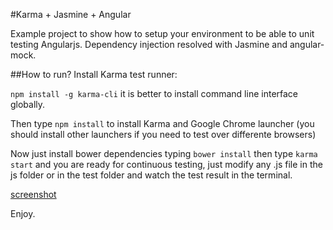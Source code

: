 #Karma + Jasmine + Angular

Example project to show how to setup your environment to be able to unit testing Angularjs.
Dependency injection resolved with Jasmine and angular-mock.

##How to run?
Install Karma test runner:

`npm install -g karma-cli` it is better to install command line interface globally.

Then type `npm install` to install Karma and Google Chrome launcher (you should install other launchers if you need to test over differente browsers)

Now just install bower dependencies typing `bower install` then type `karma start` and you are ready for continuous testing, just modify any .js file in the js folder or in the test folder and watch the test result in the terminal.

[screenshot](screenshot.png)

Enjoy.

